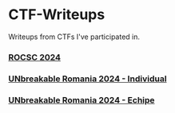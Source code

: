 # CTF-Writeups

Writeups from CTFs I've participated in.

### [ROCSC 2024](ROCSC-2024/README.md)
### [UNbreakable Romania 2024 - Individual](UNbreakable%20Romania%202024%20-%20Individual/README.md)
### [UNbreakable Romania 2024 - Echipe](UNbreakable%20Romania%202024%20-%20Echipe/README.md)
